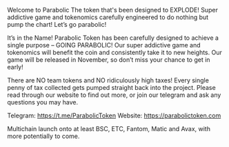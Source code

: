 Welcome to Parabolic
The token that's been designed to EXPLODE!
Super addictive game and tokenomics carefully engineered to do nothing but pump the chart! Let’s go parabolic!

It’s in the Name!
Parabolic Token has been carefully designed to achieve a single purpose – GOING PARABOLIC!
Our super addictive game and tokenomics will benefit the coin and consistently take it to new heights. Our game will be released in November, so don’t miss your chance to get in early!

There are NO team tokens and NO ridiculously high taxes! Every single penny of tax collected gets pumped straight back into the project.
Please read through our website to find out more, or join our telegram and ask any questions you may have.

Telegram: https://t.me/ParabolicToken
Website: https://parabolictoken.com

Multichain launch onto at least BSC, ETC, Fantom, Matic and Avax, with more potentially to come.
